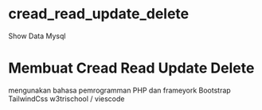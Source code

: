# cread_read_update_delete
Show Data Mysql
# Membuat Cread Read Update Delete
  mengunakan bahasa pemrogramman PHP
  dan frameyork Bootstrap TailwindCss
  w3trischool / viescode
